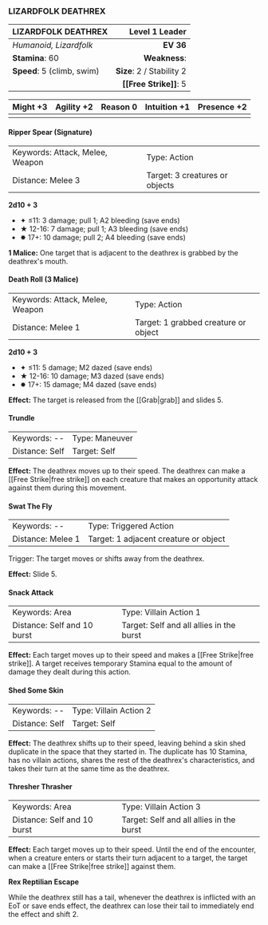 ### LIZARDFOLK DEATHREX

| LIZARDFOLK DEATHREX        |        **Level 1 Leader** |
| :------------------------- | ------------------------: |
| *Humanoid, Lizardfolk*     |                 **EV 36** |
| **Stamina**: 60            |             **Weakness**: |
| **Speed**: 5 (climb, swim) | **Size**: 2 / Stability 2 |
|                            |    **[[Free Strike]]**: 5 |

| **Might** +3 | **Agility** +2 | **Reason** 0 | **Intuition** +1 | **Presence** +2 |
| ------------ | -------------- | ------------ | ---------------- | --------------- |
|              |                |              |                  |                 |

#### Ripper Spear (Signature)

|                                 |                                |
| :------------------------------ | :----------------------------- |
| Keywords: Attack, Melee, Weapon | Type: Action                   |
| Distance: Melee 3               | Target: 3 creatures or objects |

**2d10 + 3**

- ✦ ≤11: 3 damage; pull 1; A2 bleeding (save ends)
- ★ 12-16: 7 damage; pull 1; A3 bleeding (save ends)
- ✸ 17+: 10 damage; pull 2; A4 bleeding (save ends)

**1 Malice:** One target that is adjacent to the deathrex is grabbed by the deathrex's mouth.

#### Death Roll (3 Malice)

|                                 |                                      |
| :------------------------------ | :----------------------------------- |
| Keywords: Attack, Melee, Weapon | Type: Action                         |
| Distance: Melee 1               | Target: 1 grabbed creature or object |

**2d10 + 3**

- ✦ ≤11: 5 damage; M2 dazed (save ends)
- ★ 12-16: 10 damage; M3 dazed (save ends)
- ✸ 17+: 15 damage; M4 dazed (save ends)

**Effect:** The target is released from the [[Grab|grab]] and slides 5.

#### Trundle

|                |                |
| :------------- | :------------- |
| Keywords: --   | Type: Maneuver |
| Distance: Self | Target: Self   |

**Effect:** The deathrex moves up to their speed. The deathrex can make a [[Free Strike|free strike]] on each creature that makes an opportunity attack against them during this movement.

#### Swat The Fly

|                   |                                       |
| :---------------- | :------------------------------------ |
| Keywords: --      | Type: Triggered Action                |
| Distance: Melee 1 | Target: 1 adjacent creature or object |

Trigger: The target moves or shifts away from the deathrex.

**Effect:** Slide 5.

#### Snack Attack

|                             |                                          |
| :-------------------------- | :--------------------------------------- |
| Keywords: Area              | Type: Villain Action 1                   |
| Distance: Self and 10 burst | Target: Self and all allies in the burst |

**Effect:** Each target moves up to their speed and makes a [[Free Strike|free strike]]. A target receives temporary Stamina equal to the amount of damage they dealt during this action.

#### Shed Some Skin

|                |                        |
| :------------- | :--------------------- |
| Keywords: --   | Type: Villain Action 2 |
| Distance: Self | Target: Self           |

**Effect:** The deathrex shifts up to their speed, leaving behind a skin shed duplicate in the space that they started in. The duplicate has 10 Stamina, has no villain actions, shares the rest of the deathrex's characteristics, and takes their turn at the same time as the deathrex.

#### Thresher Thrasher

|                             |                                          |
| :-------------------------- | :--------------------------------------- |
| Keywords: Area              | Type: Villain Action 3                   |
| Distance: Self and 10 burst | Target: Self and all allies in the burst |

**Effect:** Each target moves up to their speed. Until the end of the encounter, when a creature enters or starts their turn adjacent to a target, the target can make a [[Free Strike|free strike]] against them.

**Rex Reptilian Escape**

While the deathrex still has a tail, whenever the deathrex is inflicted with an EoT or save ends effect, the deathrex can lose their tail to immediately end the effect and shift 2.
